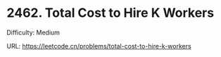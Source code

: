# 2462. Total Cost to Hire K Workers

Difficulty: Medium

URL: https://leetcode.cn/problems/total-cost-to-hire-k-workers

